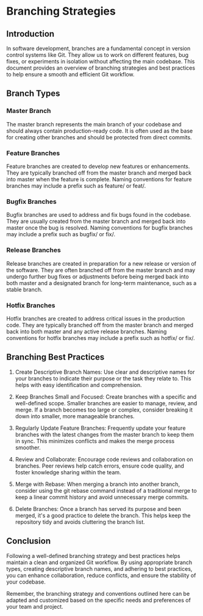 # Branching Strategies

## Introduction

In software development, branches are a fundamental concept in version control systems like Git. They allow us to work on different features, bug fixes, or experiments in isolation without affecting the main codebase. This document provides an overview of branching strategies and best practices to help ensure a smooth and efficient Git workflow.

## Branch Types

### Master Branch

The master branch represents the main branch of your codebase and should always contain production-ready code. It is often used as the base for creating other branches and should be protected from direct commits.

### Feature Branches

Feature branches are created to develop new features or enhancements. They are typically branched off from the master branch and merged back into master when the feature is complete. Naming conventions for feature branches may include a prefix such as feature/ or feat/.

### Bugfix Branches

Bugfix branches are used to address and fix bugs found in the codebase. They are usually created from the master branch and merged back into master once the bug is resolved. Naming conventions for bugfix branches may include a prefix such as bugfix/ or fix/.

### Release Branches

Release branches are created in preparation for a new release or version of the software. They are often branched off from the master branch and may undergo further bug fixes or adjustments before being merged back into both master and a designated branch for long-term maintenance, such as a stable branch.

### Hotfix Branches

Hotfix branches are created to address critical issues in the production code. They are typically branched off from the master branch and merged back into both master and any active release branches. Naming conventions for hotfix branches may include a prefix such as hotfix/ or fix/.

## Branching Best Practices

1. Create Descriptive Branch Names: Use clear and descriptive names for your branches to indicate their purpose or the task they relate to. This helps with easy identification and comprehension.
1. Keep Branches Small and Focused: Create branches with a specific and well-defined scope. Smaller branches are easier to manage, review, and merge. If a branch becomes too large or complex, consider breaking it down into smaller, more manageable branches.

1. Regularly Update Feature Branches: Frequently update your feature branches with the latest changes from the master branch to keep them in sync. This minimizes conflicts and makes the merge process smoother.

1. Review and Collaborate: Encourage code reviews and collaboration on branches. Peer reviews help catch errors, ensure code quality, and foster knowledge sharing within the team.

1. Merge with Rebase: When merging a branch into another branch, consider using the git rebase command instead of a traditional merge to keep a linear commit history and avoid unnecessary merge commits.

1. Delete Branches: Once a branch has served its purpose and been merged, it's a good practice to delete the branch. This helps keep the repository tidy and avoids cluttering the branch list.

## Conclusion

Following a well-defined branching strategy and best practices helps maintain a clean and organized Git workflow. By using appropriate branch types, creating descriptive branch names, and adhering to best practices, you can enhance collaboration, reduce conflicts, and ensure the stability of your codebase.

Remember, the branching strategy and conventions outlined here can be adapted and customized based on the specific needs and preferences of your team and project.
